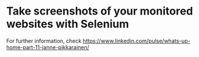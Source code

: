 # Take screenshots of your monitored websites with Selenium

For further information, check https://www.linkedin.com/pulse/whats-up-home-part-11-janne-pikkarainen/ 

